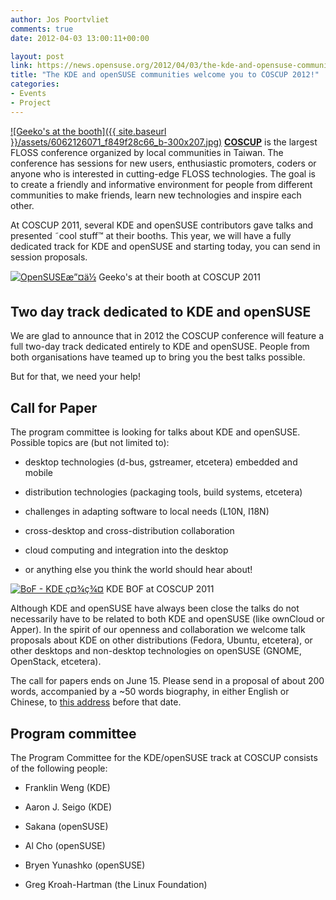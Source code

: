 ```yaml
---
author: Jos Poortvliet
comments: true
date: 2012-04-03 13:00:11+00:00

layout: post
link: https://news.opensuse.org/2012/04/03/the-kde-and-opensuse-communities-welcome-you-to-coscup-2012/
title: "The KDE and openSUSE communities welcome you to COSCUP 2012!"
categories:
- Events
- Project
---
```

[![Geeko's at the booth]({{ site.baseurl }}/assets/6062126071_f849f28c66_b-300x207.jpg)](https://news.opensuse.org/2012/04/03/the-kde-and-opensuse-communities-welcome-you-to-coscup-2012/6062126071_f849f28c66_b/)
[**COSCUP**](http://coscup.org/) is the largest FLOSS conference organized by local communities in Taiwan. The conference has sessions for new users, enthusiastic promoters, coders or anyone who is interested in cutting-edge FLOSS technologies. The goal is to create a friendly and informative environment for people from different communities to make friends, learn new technologies and inspire each other.

At COSCUP 2011, several KDE and openSUSE contributors gave talks and presented ˜cool stuff™ at their booths. This year, we will have a fully dedicated track for KDE and openSUSE and starting today, you can send in session proposals.

<!-- more -->

[![OpenSUSEæ”¤ä½](http://farm7.staticflickr.com/6194/6069121401_2254f25a6e.jpg)](http://www.flickr.com/photos/coscup/6069121401/)
Geeko's at their booth at COSCUP 2011



## Two day track dedicated to KDE and openSUSE


We are glad to announce that in 2012 the COSCUP conference will feature a full two-day track dedicated entirely to KDE and openSUSE. People from both organisations have teamed up to bring you the best talks possible.

But for that, we need your help!



## Call for Paper


The program committee is looking for talks about KDE and openSUSE. Possible topics are (but not limited to):


  * desktop technologies (d-bus, gstreamer, etcetera)
embedded and mobile


  * distribution technologies (packaging tools, build systems, etcetera)


  * challenges in adapting software to local needs (L10N, I18N)


  * cross-desktop and cross-distribution collaboration


  * cloud computing and integration into the desktop


  * or anything else you think the world should hear about!


[![BoF - KDE ç¤¾ç¾¤](http://farm7.staticflickr.com/6187/6062335955_aa7400e9f3.jpg)](http://www.flickr.com/photos/coscup/6062335955/)
KDE BOF at COSCUP 2011

Although KDE and openSUSE have always been close the talks do not necessarily have to be related to both KDE and openSUSE (like ownCloud or Apper). In the spirit of our openness and collaboration we welcome talk proposals about KDE on other distributions (Fedora, Ubuntu, etcetera), or other desktops and non-desktop technologies on openSUSE (GNOME, OpenStack, etcetera).

The call for papers ends on June 15. Please send in a proposal of about 200 words, accompanied by a ~50 words biography, in either English or Chinese, to [this address](mailto:cfp@opensuse.org ) before that date.



## Program committee


The Program Committee for the KDE/openSUSE track at COSCUP consists of the following people:


  * Franklin Weng (KDE)


  * Aaron J. Seigo (KDE)


  * Sakana (openSUSE)


  * Al Cho (openSUSE)


  * Bryen Yunashko (openSUSE)


  * Greg Kroah-Hartman (the Linux Foundation)
		
